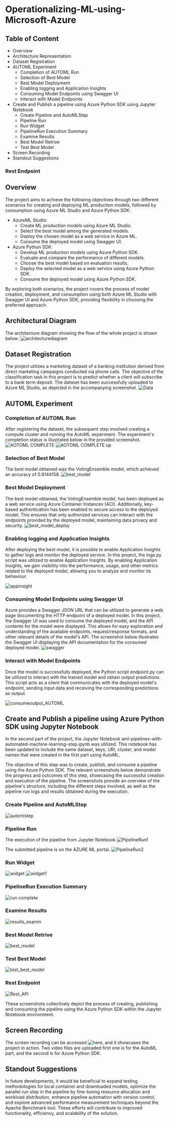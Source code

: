 # Operationalizing-ML-using-Microsoft-Azure
## Table of Content
- Overview
- Architecture Representation
- Dataset Registration
- AUTOML Experiment
  - Completion of AUTOML Run
  - Selection of Best Model
  - Best Model Deployment
  - Enabling logging and Application Insights
  - Consuming Model Endpoints using Swagger UI
  - Interact with Model Endpoints
- Create and Publish a pipeline using Azure Python SDK using Jupyter Notebook
  - Create Pipeline and AutoMLStep
  - Pipeline Run
  - Run Widget
  - PipelineRun Execution Summary
  - Examine Results
  - Best Model Retrive
  - Test Best Model
- Screen Recording
- Standout Suggestions


### Rest Endpoint

## Overview
The project aims to achieve the following objectives through two different scenarios for creating and deploying ML production models, followed by consumption using Azure ML Studio and Azure Python SDK:
- AzureML Studio:
  - Create ML production models using Azure ML Studio.
  - Select the best model among the generated models.
  - Deploy the chosen model as a web service in Azure ML.
  - Consume the deployed model using Swagger UI.
- Azure Python SDK:
  - Develop ML production models using Azure Python SDK.
  - Evaluate and compare the performance of different models.
  - Choose the best model based on evaluation results.
  - Deploy the selected model as a web service using Azure Python SDK.
  - Consume the deployed model using Azure Python SDK.

By exploring both scenarios, the project covers the process of model creation, deployment, and consumption using both Azure ML Studio with Swagger UI and Azure Python SDK, providing flexibility in choosing the preferred approach.

## Architectural Diagram
The  architecture diagram showing the flow of the whole project is shown below:
![architecturediagram](https://github.com/raohashim/Udacity_ML_With_Azure_NanoDegree_Projects/assets/50891264/257e4aa3-55fb-4cff-8426-af0d1f9b039e)

## Dataset Registration
The project utilizes a marketing dataset of a banking institution derived from direct marketing campaigns conducted via phone calls. The objective of the classification task in this project is to predict whether a client will subscribe to a bank term deposit. The dataset has been successfully uploaded to Azure ML Studio, as depicted in the accompanying screenshot. 
![Data](https://github.com/raohashim/Udacity_ML_With_Azure_NanoDegree_Projects/assets/50891264/bddded58-dfda-446f-aeab-666907ad6d86)

## AUTOML Experiment

### Completion of AUTOML Run
After registering the dataset, the subsequent step involved creating a compute cluster and running the AutoML experiment. The experiment's completion status is illustrated below in the provided screenshot.
![AOTOML COMPLETE](https://github.com/raohashim/Udacity_ML_With_Azure_NanoDegree_Projects/assets/50891264/83ff5922-074d-48c1-8a64-07ecf6724051)
![AOTOML COMPLETE up](https://github.com/raohashim/Udacity_ML_With_Azure_NanoDegree_Projects/assets/50891264/230d195d-ba4c-4e66-9ef7-80b2433a95fd)
### Selection of Best Model
The best model obtained was the VotingEnsemble model, which achieved an accuracy of 0.9144158.
![best_model](https://github.com/raohashim/Udacity_ML_With_Azure_NanoDegree_Projects/assets/50891264/c168b5d8-d7f9-4752-8ce7-bfb4d1ce3050)
### Best Model Deployment
The best model obtained, the VotingEnsemble model, has been deployed as a web service using Azure Container Instances (ACI). Additionally, key-based authentication has been enabled to secure access to the deployed model. This ensures that only authorized services can interact with the endpoints provided by the deployed model, maintaining data privacy and security.
![best_model_deploy](https://github.com/raohashim/Udacity_ML_With_Azure_NanoDegree_Projects/assets/50891264/a53ce91b-0c2f-45fa-b598-7f802b547426)
### Enabling logging and Application Insights
After deploying the best model, it is possible to enable Application Insights to gather logs and monitor the deployed service. In this project, the logs.py script was utilized to enable Application Insights. By enabling Application Insights, we gain visibility into the performance, usage, and other metrics related to the deployed model, allowing you to analyze and monitor its behaviour.

![appinsight](https://github.com/raohashim/Udacity_ML_With_Azure_NanoDegree_Projects/assets/50891264/d320292d-7693-4097-bdf2-04ab41f4fff2)

### Consuming Model Endpoints using Swagger UI
Azure provides a Swagger JSON URL that can be utilized to generate a web page documenting the HTTP endpoint of a deployed model. In this project, the Swagger UI was used to consume the deployed model, and the API contents for the model were displayed. This allows for easy exploration and understanding of the available endpoints, request/response formats, and other relevant details of the model's API. The screenshot below illustrates the Swagger UI displaying the API documentation for the consumed deployed model.
![swagger](https://github.com/raohashim/Udacity_ML_With_Azure_NanoDegree_Projects/assets/50891264/940cb903-8c8c-44c7-8415-c3421b81f4fc)

### Interact with Model Endpoints 
Once the model is successfully deployed, the Python script endpoint.py can be utilized to interact with the trained model and obtain output predictions. This script acts as a client that communicates with the deployed model's endpoint, sending input data and receiving the corresponding predictions as output.

![consumeoutput_AUTOML](https://github.com/raohashim/Udacity_ML_With_Azure_NanoDegree_Projects/assets/50891264/94433644-ce58-4ba5-acb8-2ed24f9da1cf)

## Create and Publish a pipeline using Azure Python SDK using Jupyter Notebook
In the second part of the project, the Jupyter Notebook aml-pipelines-with-automated-machine-learning-step.ipynb was utilized. This notebook has been updated to include the same dataset, keys, URI, cluster, and model names that were created in the first part using AutoML.

The objective of this step was to create, publish, and consume a pipeline using the Azure Python SDK. The relevant screenshots below demonstrate the progress and outcomes of this step, showcasing the successful creation and execution of the pipeline. The screenshots provide an overview of the pipeline's structure, including the different steps involved, as well as the pipeline run logs and results obtained during the execution.
### Create Pipeline and AutoMLStep

![automlstep](https://github.com/raohashim/Udacity_ML_With_Azure_NanoDegree_Projects/assets/50891264/0619a1d3-8e31-46bd-ab45-7f444196adbc)

### Pipeline Run
The execution of the pipeline from Jupyter Notebook
![PipelineRun1](https://github.com/raohashim/Udacity_ML_With_Azure_NanoDegree_Projects/assets/50891264/60c6b266-8066-4abc-bac8-15efff634c0f)

The submitted pipeline is on the AZURE ML portal.
![PipelineRun2](https://github.com/raohashim/Udacity_ML_With_Azure_NanoDegree_Projects/assets/50891264/649f1df2-bd0e-4eb2-bfb0-d8b302feab15)

### Run Widget
![widget](https://github.com/raohashim/Udacity_ML_With_Azure_NanoDegree_Projects/assets/50891264/c826ac4b-4bc8-414e-bfcc-6715be9214e3)
![widget1](https://github.com/raohashim/Udacity_ML_With_Azure_NanoDegree_Projects/assets/50891264/4646bb36-b3e6-493b-b4e6-52825c582a78)

### PipelineRun Execution Summary
![run complete](https://github.com/raohashim/Udacity_ML_With_Azure_NanoDegree_Projects/assets/50891264/80141a81-3828-447b-bff0-4f7163f994f5)

### Examine Results
![results_examin](https://github.com/raohashim/Udacity_ML_With_Azure_NanoDegree_Projects/assets/50891264/25b682ef-6240-41fb-9262-e7f5dd904501)

### Best Model Retrive
![best_model](https://github.com/raohashim/Udacity_ML_With_Azure_NanoDegree_Projects/assets/50891264/1598328b-2e89-4360-8de8-2512222e58f7)

### Test Best Model
![test_best_model](https://github.com/raohashim/Udacity_ML_With_Azure_NanoDegree_Projects/assets/50891264/85bb7b6e-8edd-41df-b19b-2be2c296dd8f)

### Rest Endpoint
![Rest_API](https://github.com/raohashim/Udacity_ML_With_Azure_NanoDegree_Projects/assets/50891264/2332994c-9835-4ae3-9436-bc772c121af6)


These screenshots collectively depict the process of creating, publishing and consuming the pipeline using the Azure Python SDK within the Jupyter Notebook environment.

## Screen Recording
The screen recording can be accessed ![here](https://drive.google.com/drive/folders/1zN1b-_gKMj3KY_dVjGZU8wH3zfZrqgT4?usp=sharing), and it showcases the project in action. Two video files are uploaded first one is for the AutoML part, and the second is for Azure Python SDK.

## Standout Suggestions
In future developments, it would be beneficial to expand testing methodologies for local container and downloaded models, optimize the parallel run step in the pipeline by fine-tuning resource allocation and workload distribution, enhance pipeline automation with version control, and explore advanced performance measurement techniques beyond the Apache Benchmark tool. These efforts will contribute to improved functionality, efficiency, and scalability of the solution.
